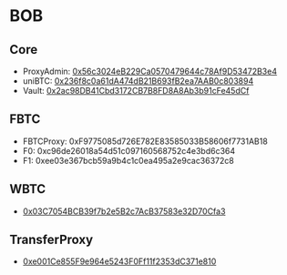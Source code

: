 # BOB

## Core
- ProxyAdmin: [0x56c3024eB229Ca0570479644c78Af9D53472B3e4](https://explorer.gobob.xyz/address/0x56c3024eB229Ca0570479644c78Af9D53472B3e4)
- uniBTC: [0x236f8c0a61dA474dB21B693fB2ea7AAB0c803894](https://explorer.gobob.xyz/address/0x236f8c0a61dA474dB21B693fB2ea7AAB0c803894)
- Vault: [0x2ac98DB41Cbd3172CB7B8FD8A8Ab3b91cFe45dCf](https://explorer.gobob.xyz/address/0x2ac98DB41Cbd3172CB7B8FD8A8Ab3b91cFe45dCf)

## FBTC
- FBTCProxy: 0xF9775085d726E782E83585033B58606f7731AB18
- F0: 0xc96de26018a54d51c097160568752c4e3bd6c364
- F1: 0xee03e367bcb59a9b4c1c0ea495a2e9cac36372c8

## WBTC
- [0x03C7054BCB39f7b2e5B2c7AcB37583e32D70Cfa3](https://explorer.gobob.xyz/address/0x03C7054BCB39f7b2e5B2c7AcB37583e32D70Cfa3)

## TransferProxy
- [0xe001Ce855F9e964e5243F0Ff11f2353dC371e810](https://explorer.gobob.xyz/address/0xe001Ce855F9e964e5243F0Ff11f2353dC371e810)
